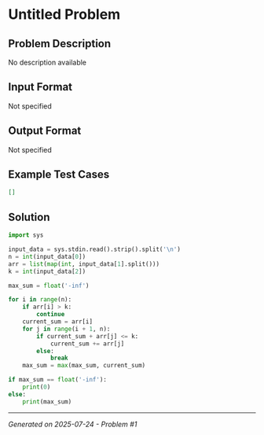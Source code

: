 # Untitled Problem

## Problem Description
No description available

## Input Format
Not specified

## Output Format
Not specified

## Example Test Cases
```json
[]
```

## Solution
```python
import sys

input_data = sys.stdin.read().strip().split('\n')
n = int(input_data[0])
arr = list(map(int, input_data[1].split()))
k = int(input_data[2])

max_sum = float('-inf')

for i in range(n):
    if arr[i] > k:
        continue
    current_sum = arr[i]
    for j in range(i + 1, n):
        if current_sum + arr[j] <= k:
            current_sum += arr[j]
        else:
            break
    max_sum = max(max_sum, current_sum)

if max_sum == float('-inf'):
    print(0)
else:
    print(max_sum)
```

---
*Generated on 2025-07-24 - Problem #1*